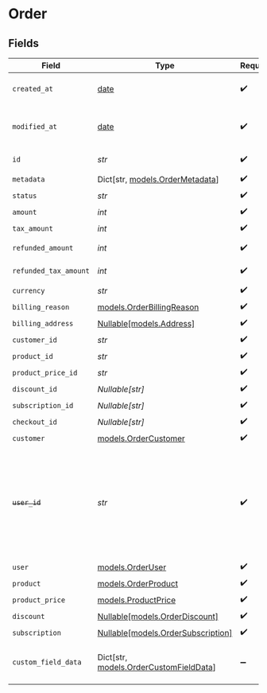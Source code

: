 # Order


## Fields

| Field                                                                                                                   | Type                                                                                                                    | Required                                                                                                                | Description                                                                                                             |
| ----------------------------------------------------------------------------------------------------------------------- | ----------------------------------------------------------------------------------------------------------------------- | ----------------------------------------------------------------------------------------------------------------------- | ----------------------------------------------------------------------------------------------------------------------- |
| `created_at`                                                                                                            | [date](https://docs.python.org/3/library/datetime.html#date-objects)                                                    | :heavy_check_mark:                                                                                                      | Creation timestamp of the object.                                                                                       |
| `modified_at`                                                                                                           | [date](https://docs.python.org/3/library/datetime.html#date-objects)                                                    | :heavy_check_mark:                                                                                                      | Last modification timestamp of the object.                                                                              |
| `id`                                                                                                                    | *str*                                                                                                                   | :heavy_check_mark:                                                                                                      | The ID of the object.                                                                                                   |
| `metadata`                                                                                                              | Dict[str, [models.OrderMetadata](../models/ordermetadata.md)]                                                           | :heavy_check_mark:                                                                                                      | N/A                                                                                                                     |
| `status`                                                                                                                | *str*                                                                                                                   | :heavy_check_mark:                                                                                                      | N/A                                                                                                                     |
| `amount`                                                                                                                | *int*                                                                                                                   | :heavy_check_mark:                                                                                                      | N/A                                                                                                                     |
| `tax_amount`                                                                                                            | *int*                                                                                                                   | :heavy_check_mark:                                                                                                      | N/A                                                                                                                     |
| `refunded_amount`                                                                                                       | *int*                                                                                                                   | :heavy_check_mark:                                                                                                      | Amount refunded                                                                                                         |
| `refunded_tax_amount`                                                                                                   | *int*                                                                                                                   | :heavy_check_mark:                                                                                                      | Sales tax refunded                                                                                                      |
| `currency`                                                                                                              | *str*                                                                                                                   | :heavy_check_mark:                                                                                                      | N/A                                                                                                                     |
| `billing_reason`                                                                                                        | [models.OrderBillingReason](../models/orderbillingreason.md)                                                            | :heavy_check_mark:                                                                                                      | N/A                                                                                                                     |
| `billing_address`                                                                                                       | [Nullable[models.Address]](../models/address.md)                                                                        | :heavy_check_mark:                                                                                                      | N/A                                                                                                                     |
| `customer_id`                                                                                                           | *str*                                                                                                                   | :heavy_check_mark:                                                                                                      | N/A                                                                                                                     |
| `product_id`                                                                                                            | *str*                                                                                                                   | :heavy_check_mark:                                                                                                      | N/A                                                                                                                     |
| `product_price_id`                                                                                                      | *str*                                                                                                                   | :heavy_check_mark:                                                                                                      | N/A                                                                                                                     |
| `discount_id`                                                                                                           | *Nullable[str]*                                                                                                         | :heavy_check_mark:                                                                                                      | N/A                                                                                                                     |
| `subscription_id`                                                                                                       | *Nullable[str]*                                                                                                         | :heavy_check_mark:                                                                                                      | N/A                                                                                                                     |
| `checkout_id`                                                                                                           | *Nullable[str]*                                                                                                         | :heavy_check_mark:                                                                                                      | N/A                                                                                                                     |
| `customer`                                                                                                              | [models.OrderCustomer](../models/ordercustomer.md)                                                                      | :heavy_check_mark:                                                                                                      | N/A                                                                                                                     |
| ~~`user_id`~~                                                                                                           | *str*                                                                                                                   | :heavy_check_mark:                                                                                                      | : warning: ** DEPRECATED **: This will be removed in a future release, please migrate away from it as soon as possible. |
| `user`                                                                                                                  | [models.OrderUser](../models/orderuser.md)                                                                              | :heavy_check_mark:                                                                                                      | N/A                                                                                                                     |
| `product`                                                                                                               | [models.OrderProduct](../models/orderproduct.md)                                                                        | :heavy_check_mark:                                                                                                      | N/A                                                                                                                     |
| `product_price`                                                                                                         | [models.ProductPrice](../models/productprice.md)                                                                        | :heavy_check_mark:                                                                                                      | N/A                                                                                                                     |
| `discount`                                                                                                              | [Nullable[models.OrderDiscount]](../models/orderdiscount.md)                                                            | :heavy_check_mark:                                                                                                      | N/A                                                                                                                     |
| `subscription`                                                                                                          | [Nullable[models.OrderSubscription]](../models/ordersubscription.md)                                                    | :heavy_check_mark:                                                                                                      | N/A                                                                                                                     |
| `custom_field_data`                                                                                                     | Dict[str, [models.OrderCustomFieldData](../models/ordercustomfielddata.md)]                                             | :heavy_minus_sign:                                                                                                      | Key-value object storing custom field values.                                                                           |